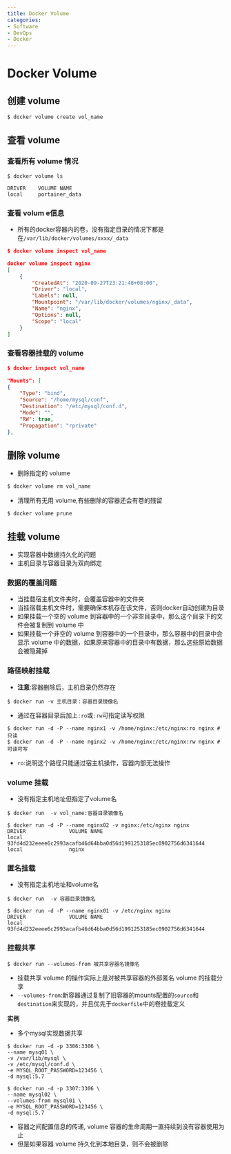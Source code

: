 ```yaml
---
title: Docker Volume
categories:
- Software
- DevOps
- Docker
---
```

# Docker Volume

## 创建 volume

```shell
$ docker volume create vol_name
```

## 查看 volume

### 查看所有 volume 情况

```shell
$ docker volume ls

DRIVER    VOLUME NAME
local     portainer_data
```

### 查看 volum e信息

- 所有的docker容器内的卷，没有指定目录的情况下都是在`/var/lib/docker/volumes/xxxx/_data`

```json
$ docker volume inspect vol_name

docker volume inspect nginx
[
    {
        "CreatedAt": "2020-09-27T23:21:48+08:00",
        "Driver": "local",
        "Labels": null,
        "Mountpoint": "/var/lib/docker/volumes/nginx/_data",
        "Name": "nginx",
        "Options": null,
        "Scope": "local"
    }
]
```

### 查看容器挂载的 volume 

```json
$ docker inspect vol_name

"Mounts": [
{
    "Type": "bind",
    "Source": "/home/mysql/conf",
    "Destination": "/etc/mysql/conf.d",
    "Mode": "",
    "RW": true,
    "Propagation": "rprivate"
},
```

## 删除 volume 

- 删除指定的 volume

```bash
$ docker volume rm vol_name
```

- 清理所有无用 volume,有些删除的容器还会有卷的残留

```shell
$ docker volume prune
```

## 挂载 volume 

- 实现容器中数据持久化的问题
- 主机目录与容器目录为双向绑定

### 数据的覆盖问题

- 当挂载宿主机文件夹时，会覆盖容器中的文件夹
- 当挂宿载主机文件时，需要确保本机存在该文件，否则docker自动创建为目录
- 如果挂载一个空的 volume 到容器中的一个非空目录中，那么这个目录下的文件会被复制到 volume 中
- 如果挂载一个非空的 volume 到容器中的一个目录中，那么容器中的目录中会显示 volume 中的数据，如果原来容器中的目录中有数据，那么这些原始数据会被隐藏掉

### 路径映射挂载

- **注意**:容器删除后，主机目录仍然存在

```shell
$ docker run -v 主机目录：容器目录镜像名
```

- 通过在容器目录后加上`:ro`或`:rw`可指定读写权限

```shell
$ docker run -d -P --name nginx1 -v /home/nginx:/etc/nginx:ro nginx # 只读
$ docker run -d -P --name nginx2 -v /home/nginx:/etc/nginx:rw nginx # 可读可写
```

- `ro`:说明这个路径只能通过宿主机操作，容器内部无法操作

###  volume 挂载

- 没有指定主机地址但指定了volume名

```shell
$ docker run  -v vol_name:容器目录镜像名

$ docker run -d -P --name nginx02 -v nginx:/etc/nginx nginx
DRIVER              VOLUME NAME
local               93fd4d232eeee6c2993acafb46d64bba0d56d1991253185ec0902756d6341644
local               nginx
```

### 匿名挂载

- 没有指定主机地址和volume名

```shell
$ docker run  -v 容器目录镜像名

$ docker run -d -P --name nginx01 -v /etc/nginx nginx
DRIVER              VOLUME NAME
local               93fd4d232eeee6c2993acafb46d64bba0d56d1991253185ec0902756d6341644
```

### 挂载共享

```shell
$ docker run --volumes-from 被共享容器名镜像名
```

- 挂载共享 volume 的操作实际上是对被共享容器的外部匿名 volume 的挂载分享
- `--volumes-from`:新容器通过复制了旧容器的mounts配置的`source`和`destination`来实现的，并且优先于`dockerfile`中的卷挂载定义

**实例**

- 多个mysql实现数据共享

```shell
$ docker run -d -p 3306:3306 \
--name mysq01 \
-v /var/lib/mysql \
-v /etc/mysql/conf.d \
-e MYSQL_ROOT_PASSWORD=123456 \
-d mysql:5.7

$ docker run -d -p 3307:3306 \
--name mysql02 \
--volumes-from mysql01 \
-e MYSQL_ROOT_PASSWORD=123456 \
-d mysql:5.7
```

- 容器之间配置信息的传递, volume 容器的生命周期一直持续到没有容器使用为止
- 但是如果容器 volume 持久化到本地目录，则不会被删除
